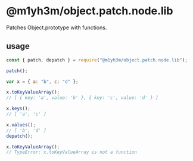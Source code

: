 # @m1yh3m/object.patch.node.lib

Patches Object.prototype with functions.

## usage

```javascript
const { patch, depatch } = require("@m1yh3m/object.patch.node.lib");

patch();

var x = { a: "b", c: "d" };

x.toKeyValueArray();
// [ { key: 'a', value: 'b' }, { key: 'c', value: 'd' } ]

x.keys();
// [ 'a', 'c' ]

x.values();
// [ 'b', 'd' ]
depatch();

x.toKeyValueArray();
// TypeError: x.toKeyValueArray is not a function
```
